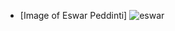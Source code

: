 - [Image of Eswar Peddinti] ![eswar](https://user-images.githubusercontent.com/99474998/181191848-e3ef0890-b52f-4841-b341-88ac4d821008.jpg)


